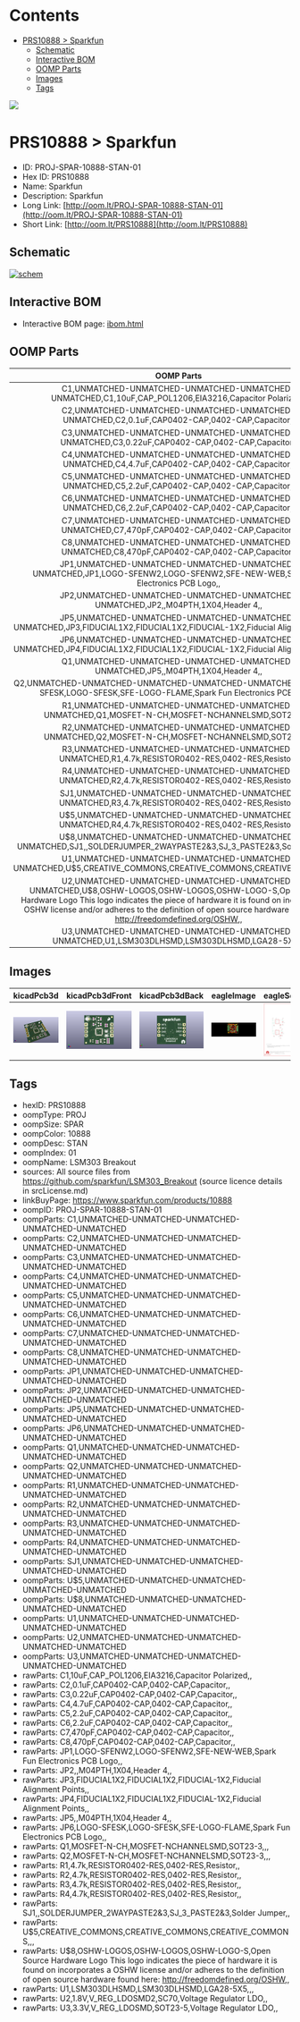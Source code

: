 



Contents
========

* [PRS10888 > Sparkfun](#prs10888--sparkfun)
	* [Schematic](#schematic)
	* [Interactive BOM](#interactive-bom)
	* [OOMP Parts](#oomp-parts)
	* [Images](#images)
	* [Tags](#tags)
  
![][im]
# PRS10888 > Sparkfun

- ID: PROJ-SPAR-10888-STAN-01
- Hex ID: PRS10888
- Name: Sparkfun
- Description: Sparkfun
- Long Link: [http://oom.lt/PROJ-SPAR-10888-STAN-01](http://oom.lt/PROJ-SPAR-10888-STAN-01)
- Short Link: [http://oom.lt/PRS10888](http://oom.lt/PRS10888)

## Schematic
  
[![schem](eagleSchemImage.png)](eagleSchemImage.png)
## Interactive BOM

- Interactive BOM page: [ibom.html](https://htmlpreview.github.io/?https://github.com/oomlout/oomlout_OOMP_projects/blob/main/PROJ-SPAR-10888-STAN-01/kicad/bom/ibom.html)

## OOMP Parts
  

|OOMP Parts|
| :---: |
|C1,UNMATCHED-UNMATCHED-UNMATCHED-UNMATCHED-UNMATCHED,C1,10uF,CAP_POL1206,EIA3216,Capacitor Polarized,,|
|C2,UNMATCHED-UNMATCHED-UNMATCHED-UNMATCHED-UNMATCHED,C2,0.1uF,CAP0402-CAP,0402-CAP,Capacitor,,|
|C3,UNMATCHED-UNMATCHED-UNMATCHED-UNMATCHED-UNMATCHED,C3,0.22uF,CAP0402-CAP,0402-CAP,Capacitor,,|
|C4,UNMATCHED-UNMATCHED-UNMATCHED-UNMATCHED-UNMATCHED,C4,4.7uF,CAP0402-CAP,0402-CAP,Capacitor,,|
|C5,UNMATCHED-UNMATCHED-UNMATCHED-UNMATCHED-UNMATCHED,C5,2.2uF,CAP0402-CAP,0402-CAP,Capacitor,,|
|C6,UNMATCHED-UNMATCHED-UNMATCHED-UNMATCHED-UNMATCHED,C6,2.2uF,CAP0402-CAP,0402-CAP,Capacitor,,|
|C7,UNMATCHED-UNMATCHED-UNMATCHED-UNMATCHED-UNMATCHED,C7,470pF,CAP0402-CAP,0402-CAP,Capacitor,,|
|C8,UNMATCHED-UNMATCHED-UNMATCHED-UNMATCHED-UNMATCHED,C8,470pF,CAP0402-CAP,0402-CAP,Capacitor,,|
|JP1,UNMATCHED-UNMATCHED-UNMATCHED-UNMATCHED-UNMATCHED,JP1,LOGO-SFENW2,LOGO-SFENW2,SFE-NEW-WEB,Spark Fun Electronics PCB Logo,,|
|JP2,UNMATCHED-UNMATCHED-UNMATCHED-UNMATCHED-UNMATCHED,JP2,,M04PTH,1X04,Header 4,,|
|JP5,UNMATCHED-UNMATCHED-UNMATCHED-UNMATCHED-UNMATCHED,JP3,FIDUCIAL1X2,FIDUCIAL1X2,FIDUCIAL-1X2,Fiducial Alignment Points,,|
|JP6,UNMATCHED-UNMATCHED-UNMATCHED-UNMATCHED-UNMATCHED,JP4,FIDUCIAL1X2,FIDUCIAL1X2,FIDUCIAL-1X2,Fiducial Alignment Points,,|
|Q1,UNMATCHED-UNMATCHED-UNMATCHED-UNMATCHED-UNMATCHED,JP5,,M04PTH,1X04,Header 4,,|
|Q2,UNMATCHED-UNMATCHED-UNMATCHED-UNMATCHED-UNMATCHED,JP6,LOGO-SFESK,LOGO-SFESK,SFE-LOGO-FLAME,Spark Fun Electronics PCB Logo,,|
|R1,UNMATCHED-UNMATCHED-UNMATCHED-UNMATCHED-UNMATCHED,Q1,MOSFET-N-CH,MOSFET-NCHANNELSMD,SOT23-3,,,|
|R2,UNMATCHED-UNMATCHED-UNMATCHED-UNMATCHED-UNMATCHED,Q2,MOSFET-N-CH,MOSFET-NCHANNELSMD,SOT23-3,,,|
|R3,UNMATCHED-UNMATCHED-UNMATCHED-UNMATCHED-UNMATCHED,R1,4.7k,RESISTOR0402-RES,0402-RES,Resistor,,|
|R4,UNMATCHED-UNMATCHED-UNMATCHED-UNMATCHED-UNMATCHED,R2,4.7k,RESISTOR0402-RES,0402-RES,Resistor,,|
|SJ1,UNMATCHED-UNMATCHED-UNMATCHED-UNMATCHED-UNMATCHED,R3,4.7k,RESISTOR0402-RES,0402-RES,Resistor,,|
|U$5,UNMATCHED-UNMATCHED-UNMATCHED-UNMATCHED-UNMATCHED,R4,4.7k,RESISTOR0402-RES,0402-RES,Resistor,,|
|U$8,UNMATCHED-UNMATCHED-UNMATCHED-UNMATCHED-UNMATCHED,SJ1,,SOLDERJUMPER_2WAYPASTE2&3,SJ_3_PASTE2&3,Solder Jumper,,|
|U1,UNMATCHED-UNMATCHED-UNMATCHED-UNMATCHED-UNMATCHED,U$5,CREATIVE_COMMONS,CREATIVE_COMMONS,CREATIVE_COMMONS,,,|
|U2,UNMATCHED-UNMATCHED-UNMATCHED-UNMATCHED-UNMATCHED,U$8,OSHW-LOGOS,OSHW-LOGOS,OSHW-LOGO-S,Open Source Hardware Logo This logo indicates the piece of hardware it is found on incorporates a OSHW license and/or adheres to the definition of open source hardware found here: http://freedomdefined.org/OSHW,,|
|U3,UNMATCHED-UNMATCHED-UNMATCHED-UNMATCHED-UNMATCHED,U1,LSM303DLHSMD,LSM303DLHSMD,LGA28-5X5,,,|

## Images
  
  

|kicadPcb3d|kicadPcb3dFront|kicadPcb3dBack|eagleImage|eagleSchemImage|
| :---: | :---: | :---: | :---: | :---: |
|[![kicadPcb3d](kicadPcb3d_140.png)](kicadPcb3d.png)|[![kicadPcb3dFront](kicadPcb3dFront_140.png)](kicadPcb3dFront.png)|[![kicadPcb3dBack](kicadPcb3dBack_140.png)](kicadPcb3dBack.png)|[![eagleImage](eagleImage_140.png)](eagleImage.png)|[![eagleSchemImage](eagleSchemImage_140.png)](eagleSchemImage.png)|

## Tags

- hexID: PRS10888
- oompType: PROJ
- oompSize: SPAR
- oompColor: 10888
- oompDesc: STAN
- oompIndex: 01
- oompName: LSM303 Breakout
- sources: All source files from https://github.com/sparkfun/LSM303_Breakout (source licence details in srcLicense.md)
- linkBuyPage: https://www.sparkfun.com/products/10888
- oompID: PROJ-SPAR-10888-STAN-01
- oompParts: C1,UNMATCHED-UNMATCHED-UNMATCHED-UNMATCHED-UNMATCHED
- oompParts: C2,UNMATCHED-UNMATCHED-UNMATCHED-UNMATCHED-UNMATCHED
- oompParts: C3,UNMATCHED-UNMATCHED-UNMATCHED-UNMATCHED-UNMATCHED
- oompParts: C4,UNMATCHED-UNMATCHED-UNMATCHED-UNMATCHED-UNMATCHED
- oompParts: C5,UNMATCHED-UNMATCHED-UNMATCHED-UNMATCHED-UNMATCHED
- oompParts: C6,UNMATCHED-UNMATCHED-UNMATCHED-UNMATCHED-UNMATCHED
- oompParts: C7,UNMATCHED-UNMATCHED-UNMATCHED-UNMATCHED-UNMATCHED
- oompParts: C8,UNMATCHED-UNMATCHED-UNMATCHED-UNMATCHED-UNMATCHED
- oompParts: JP1,UNMATCHED-UNMATCHED-UNMATCHED-UNMATCHED-UNMATCHED
- oompParts: JP2,UNMATCHED-UNMATCHED-UNMATCHED-UNMATCHED-UNMATCHED
- oompParts: JP5,UNMATCHED-UNMATCHED-UNMATCHED-UNMATCHED-UNMATCHED
- oompParts: JP6,UNMATCHED-UNMATCHED-UNMATCHED-UNMATCHED-UNMATCHED
- oompParts: Q1,UNMATCHED-UNMATCHED-UNMATCHED-UNMATCHED-UNMATCHED
- oompParts: Q2,UNMATCHED-UNMATCHED-UNMATCHED-UNMATCHED-UNMATCHED
- oompParts: R1,UNMATCHED-UNMATCHED-UNMATCHED-UNMATCHED-UNMATCHED
- oompParts: R2,UNMATCHED-UNMATCHED-UNMATCHED-UNMATCHED-UNMATCHED
- oompParts: R3,UNMATCHED-UNMATCHED-UNMATCHED-UNMATCHED-UNMATCHED
- oompParts: R4,UNMATCHED-UNMATCHED-UNMATCHED-UNMATCHED-UNMATCHED
- oompParts: SJ1,UNMATCHED-UNMATCHED-UNMATCHED-UNMATCHED-UNMATCHED
- oompParts: U$5,UNMATCHED-UNMATCHED-UNMATCHED-UNMATCHED-UNMATCHED
- oompParts: U$8,UNMATCHED-UNMATCHED-UNMATCHED-UNMATCHED-UNMATCHED
- oompParts: U1,UNMATCHED-UNMATCHED-UNMATCHED-UNMATCHED-UNMATCHED
- oompParts: U2,UNMATCHED-UNMATCHED-UNMATCHED-UNMATCHED-UNMATCHED
- oompParts: U3,UNMATCHED-UNMATCHED-UNMATCHED-UNMATCHED-UNMATCHED
- rawParts: C1,10uF,CAP_POL1206,EIA3216,Capacitor Polarized,,
- rawParts: C2,0.1uF,CAP0402-CAP,0402-CAP,Capacitor,,
- rawParts: C3,0.22uF,CAP0402-CAP,0402-CAP,Capacitor,,
- rawParts: C4,4.7uF,CAP0402-CAP,0402-CAP,Capacitor,,
- rawParts: C5,2.2uF,CAP0402-CAP,0402-CAP,Capacitor,,
- rawParts: C6,2.2uF,CAP0402-CAP,0402-CAP,Capacitor,,
- rawParts: C7,470pF,CAP0402-CAP,0402-CAP,Capacitor,,
- rawParts: C8,470pF,CAP0402-CAP,0402-CAP,Capacitor,,
- rawParts: JP1,LOGO-SFENW2,LOGO-SFENW2,SFE-NEW-WEB,Spark Fun Electronics PCB Logo,,
- rawParts: JP2,,M04PTH,1X04,Header 4,,
- rawParts: JP3,FIDUCIAL1X2,FIDUCIAL1X2,FIDUCIAL-1X2,Fiducial Alignment Points,,
- rawParts: JP4,FIDUCIAL1X2,FIDUCIAL1X2,FIDUCIAL-1X2,Fiducial Alignment Points,,
- rawParts: JP5,,M04PTH,1X04,Header 4,,
- rawParts: JP6,LOGO-SFESK,LOGO-SFESK,SFE-LOGO-FLAME,Spark Fun Electronics PCB Logo,,
- rawParts: Q1,MOSFET-N-CH,MOSFET-NCHANNELSMD,SOT23-3,,,
- rawParts: Q2,MOSFET-N-CH,MOSFET-NCHANNELSMD,SOT23-3,,,
- rawParts: R1,4.7k,RESISTOR0402-RES,0402-RES,Resistor,,
- rawParts: R2,4.7k,RESISTOR0402-RES,0402-RES,Resistor,,
- rawParts: R3,4.7k,RESISTOR0402-RES,0402-RES,Resistor,,
- rawParts: R4,4.7k,RESISTOR0402-RES,0402-RES,Resistor,,
- rawParts: SJ1,,SOLDERJUMPER_2WAYPASTE2&3,SJ_3_PASTE2&3,Solder Jumper,,
- rawParts: U$5,CREATIVE_COMMONS,CREATIVE_COMMONS,CREATIVE_COMMONS,,,
- rawParts: U$8,OSHW-LOGOS,OSHW-LOGOS,OSHW-LOGO-S,Open Source Hardware Logo This logo indicates the piece of hardware it is found on incorporates a OSHW license and/or adheres to the definition of open source hardware found here: http://freedomdefined.org/OSHW,,
- rawParts: U1,LSM303DLHSMD,LSM303DLHSMD,LGA28-5X5,,,
- rawParts: U2,1.8V,V_REG_LDOSMD2,SC70,Voltage Regulator LDO,,
- rawParts: U3,3.3V,V_REG_LDOSMD,SOT23-5,Voltage Regulator LDO,,



[im]: kicadPcb3d_450.png
